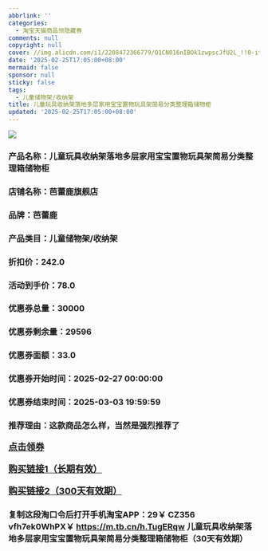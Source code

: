 ```yaml
---
abbrlink: ''
categories:
  - 淘宝天猫商品领隐藏券
comments: null
copyright: null
cover: //img.alicdn.com/i1/2208472366779/O1CN016nIBOk1zwpscJfU2L_!!0-item_pic.jpg
date: '2025-02-25T17:05:00+08:00'
mermaid: false
sponsor: null
sticky: false
tags:
  - 儿童储物架/收纳架
title: 儿童玩具收纳架落地多层家用宝宝置物玩具架简易分类整理箱储物柜
updated: '2025-02-25T17:05:00+08:00'
--- 
```


![](//img.alicdn.com/i1/2208472366779/O1CN016nIBOk1zwpscJfU2L_!!0-item_pic.jpg)

### 产品名称：儿童玩具收纳架落地多层家用宝宝置物玩具架简易分类整理箱储物柜
### 店铺名称：芭蕾鹿旗舰店
### 品牌：芭蕾鹿
### 产品类目：儿童储物架/收纳架
### 折扣价：242.0
### 活动到手价：78.0
### 优惠券总量：30000
### 优惠券剩余量：29596
### 优惠券面额：33.0
### 优惠券开始时间：2025-02-27 00:00:00	
### 优惠券结束时间：2025-03-03 19:59:59	
### 推荐理由：这款商品怎么样，当然是强烈推荐了

<p style="font-size: 18px; font-weight: bold;">
  <a href="https://uland.taobao.com/coupon/edetail?e=ts2FvTJRVFylhHvvyUNXZfh8CuWt5YH5OVuOuRD5gLJMmdsrkidbOUV9IBA4kmjLEb23qAX%2F0WPtcNtSByDlrRPho4wFgJ2Xg992sZSZ1NmeZevzvZ1xzWKN%2Fg8F519YH0QBJUIl9tJyBOK%2B8KjzSuzY3MUSAX0G1TP3uC6T%2BzrKa4jyh4U%2Bo%2FPaL2lcF5Z9%2FZisz4WkGxCNfiknwDwgYS%2FsWqyKYTVEvx24htuqzYwDHXLApfbZC9QqW3sOLwhkx4kB3hKpbKQaBz9xgHbvOZZuAPg96o2YbSSmPbLezt%2FgaLvMsJZh9nhyHO%2FKhF5gsXwp43pyqpxMDQVG07AK7A%3D%3D&traceId=2166d8db17407296732636749d133b&union_lens=lensId%3AOPT%401740729673%402104d31c_0e67_1954b92e7d1_1d11%4001%40eyJmbG9vcklkIjo3MzM1NH0ie" target="_blank">点击领券</a>
</p>
<p style="font-size: 18px; font-weight: bold;">
  <a href="https://s.click.taobao.com/t?e=m%3D2%26s%3Do42xz2P1kdVw4vFB6t2Z2ueEDrYVVa64K7Vc7tFgwiHjf2vlNIV67kkfnVn6TwKdjGYPrSmetxH3ID%2FV1RqsF4wnCJeELi4I%2FIEn%2BS1IjHAB0ghlTd7WlZVm%2FOAUUFw71qrpxiwMoCNxc1AtbZGVS4TR2VtukClKx6mH4OITjPrNEPXytV9ALtCLThlbPuuZLb93Df8fOziMHY%2BkU6Oyo1eUgPTAHOySRzlETtvbe0FJie10LagDG3YPPs%2BGOWSxZ8OJwBRJ7Le0zvIVVx%2BPc2%2F51BzEHetfXYlmHE9QxtohRoga1INq5VEsGBpbm51r" target="_blank">购买链接1（长期有效）</a>
</p>
<p style="font-size: 18px; font-weight: bold;">
  <a href="https://s.click.taobao.com/muH5TNs" target="_blank">购买链接2（300天有效期）</a>
</p>

### 复制这段淘口令后打开手机淘宝APP：29￥ CZ356 vfh7ek0WhPX￥ https://m.tb.cn/h.TugERqw  儿童玩具收纳架落地多层家用宝宝置物玩具架简易分类整理箱储物柜（30天有效期）
